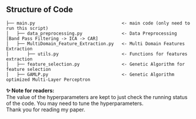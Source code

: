 ## Structure of Code
```text
├── main.py                                 <- main code (only need to run this script)
│   ├── data_preprocessing.py               <- Data Preprocessing [Band Pass Filtering -> ICA -> CAR]
│   ├── MultiDomain_Feature_Extraction.py   <- Multi Domain Features Extraction 
│       ├── utils.py                        <- Functions for features extraction
│   ├── feature_selection.py                <- Genetic Algorithm for feature selection
│   ├── GAMLP.py                            <- Genetic Algorithm optimized Multi-Layer Perceptron
```


**✨ Note for readers:**<br/>
The value of the hyperparameters are kept to just check the running status of the code. You may need to tune the hyperparameters.<br/>
Thank you for reading my paper.

